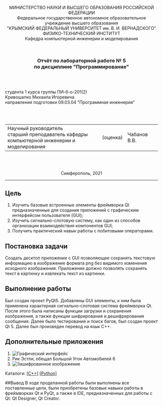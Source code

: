 <p align="center">МИНИСТЕРСТВО НАУКИ  И ВЫСШЕГО ОБРАЗОВАНИЯ РОССИЙСКОЙ ФЕДЕРАЦИИ<br>
Федеральное государственное автономное образовательное учреждение высшего образования<br>
"КРЫМСКИЙ ФЕДЕРАЛЬНЫЙ УНИВЕРСИТЕТ им. В. И. ВЕРНАДСКОГО"<br>
ФИЗИКО-ТЕХНИЧЕСКИЙ ИНСТИТУТ<br>
Кафедра компьютерной инженерии и моделирования</p>
<br>
<h3 align="center">Отчёт по лабораторной работе № 5<br> по дисциплине "Программирование"</h3>
<br><br>
<p>студента 1 курса группы ПИ-б-о-201(2)<br>
Кривошапко Михаила Игоревича<br>
направления подготовки 09.03.04 "Программная инженерия"</p>
<br><br>
<table>
<tr><td>Научный руководитель<br> старший преподаватель кафедры<br> компьютерной инженерии и моделирования</td>
<td>(оценка)</td>
<td>Чабанов В.В.</td>
</tr>
</table>
<br><br>
<p align="center">Симферополь, 2021</p>
<hr>

## Цель
1. Изучить базовые встроенные элементы фреймворка Qt предназначенные для создания приложений с графическим интерфейсом пользователя (GUI);
2. Изучить сигнально-слотовую систему, как один из способов организации взаимодействия компонентов GUI;
3. Получить практический навык работы с побитовыми операторами.

## Постановка задачи

Создать десктоп приложение с GUI позволяющее сохранять текстовую информацию в изображение формата png без видимого изменения исходного изображения. Приложение должно позволять сохранять текст в картинку и извлекать текст из картинки.

## Выполнение работы
Был создан проект PyQt5. Добавлены GUI элементы, к ним была применена характерная сигнально-слотовая система фреймворка Qt.
После этого была написаны функции загрузки и сохранения изображения, а также функции шифрирования и дешифрирования сообщения.
Далее было тестирование и поиск багов, был создан проект Qt 5. Далее был произведен перевод на язык C++.

## Дополнительные приложения
1. ![Графический интерфейс](./.images/1.jpg "Скриншот интерфейса")
2. Рик Эстли, обещал Большой Угон Автомобилей 6
3. ![Зашифрованное изображение](./.images/2.png "Картинка с зашифрованным текстом")

Каталоги:
[[C++]](./C++) [[Python]](./Python)

##Вывод
В ходе проделанной работы были выполнены все поставленные цели, были приобретены базовые навыки работы в фреймворках Qt и PyQt, а также
в IDE, предназначенных для работы с Qt: Qt Designer, Qt Creator.